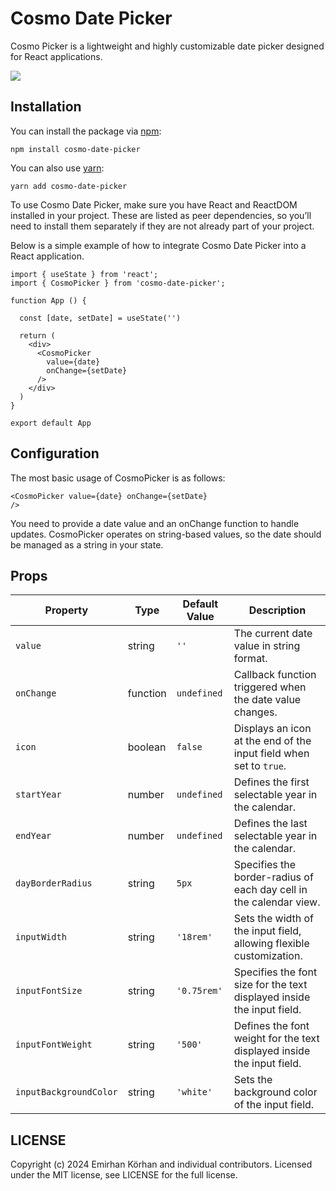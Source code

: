 # Cosmo Date Picker

Cosmo Picker is a lightweight and highly customizable date picker designed for React applications.

![](https://i.ibb.co/RSsxV9P/calendar.png)

## Installation

You can install the package via [npm](https://github.com/npm/cli):

```
npm install cosmo-date-picker
```

You can also use [yarn](https://github.com/yarnpkg/yarn):

```
yarn add cosmo-date-picker
```

To use Cosmo Date Picker, make sure you have React and ReactDOM installed in your project. These are listed as peer dependencies, so you’ll need to install them separately if they are not already part of your project.

Below is a simple example of how to integrate Cosmo Date Picker into a React application.

```
import { useState } from 'react';
import { CosmoPicker } from 'cosmo-date-picker';

function App () {

  const [date, setDate] = useState('')

  return (
    <div>
      <CosmoPicker
        value={date}
        onChange={setDate}
      />
    </div>
  )
}

export default App
```

## Configuration

The most basic usage of CosmoPicker is as follows:

```
<CosmoPicker value={date} onChange={setDate}
/>
```

You need to provide a date value and an onChange function to handle updates. CosmoPicker operates on string-based values, so the date should be managed as a string in your state.

## Props

| Property               | Type     | Default Value | Description                                                            |
| ---------------------- | -------- | ------------- | ---------------------------------------------------------------------- |
| `value`                | string   | `''`          | The current date value in string format.                               |
| `onChange`             | function | `undefined`   | Callback function triggered when the date value changes.               |
| `icon`                 | boolean  | `false`       | Displays an icon at the end of the input field when set to `true`.     |
| `startYear`            | number   | `undefined`   | Defines the first selectable year in the calendar.                     |
| `endYear`              | number   | `undefined`   | Defines the last selectable year in the calendar.                      |
| `dayBorderRadius`      | string   | `5px`         | Specifies the border-radius of each day cell in the calendar view.     |
| `inputWidth`           | string   | `'18rem'`     | Sets the width of the input field, allowing flexible customization.    |
| `inputFontSize`        | string   | `'0.75rem'`   | Specifies the font size for the text displayed inside the input field. |
| `inputFontWeight`      | string   | `'500'`       | Defines the font weight for the text displayed inside the input field. |
| `inputBackgroundColor` | string   | `'white'`     | Sets the background color of the input field.                          |

## LICENSE

Copyright (c) 2024 Emirhan Körhan and individual contributors. Licensed under the MIT license, see LICENSE for the full license.

